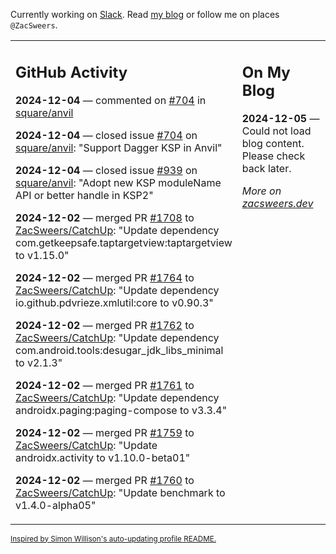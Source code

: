 Currently working on [Slack](https://slack.com/). Read [my blog](https://zacsweers.dev/) or follow me on places `@ZacSweers`.

<table><tr><td valign="top" width="60%">

## GitHub Activity
<!-- githubActivity starts -->
**2024-12-04** — commented on [#704](https://github.com/square/anvil/issues/704#issuecomment-2518520535) in [square/anvil](https://github.com/square/anvil)

**2024-12-04** — closed issue [#704](https://github.com/square/anvil/issues/704) on [square/anvil](https://github.com/square/anvil): "Support Dagger KSP in Anvil"

**2024-12-04** — closed issue [#939](https://github.com/square/anvil/issues/939) on [square/anvil](https://github.com/square/anvil): "Adopt new KSP moduleName API or better handle in KSP2"

**2024-12-02** — merged PR [#1708](https://github.com/ZacSweers/CatchUp/pull/1708) to [ZacSweers/CatchUp](https://github.com/ZacSweers/CatchUp): "Update dependency com.getkeepsafe.taptargetview:taptargetview to v1.15.0"

**2024-12-02** — merged PR [#1764](https://github.com/ZacSweers/CatchUp/pull/1764) to [ZacSweers/CatchUp](https://github.com/ZacSweers/CatchUp): "Update dependency io.github.pdvrieze.xmlutil:core to v0.90.3"

**2024-12-02** — merged PR [#1762](https://github.com/ZacSweers/CatchUp/pull/1762) to [ZacSweers/CatchUp](https://github.com/ZacSweers/CatchUp): "Update dependency com.android.tools:desugar_jdk_libs_minimal to v2.1.3"

**2024-12-02** — merged PR [#1761](https://github.com/ZacSweers/CatchUp/pull/1761) to [ZacSweers/CatchUp](https://github.com/ZacSweers/CatchUp): "Update dependency androidx.paging:paging-compose to v3.3.4"

**2024-12-02** — merged PR [#1759](https://github.com/ZacSweers/CatchUp/pull/1759) to [ZacSweers/CatchUp](https://github.com/ZacSweers/CatchUp): "Update androidx.activity to v1.10.0-beta01"

**2024-12-02** — merged PR [#1760](https://github.com/ZacSweers/CatchUp/pull/1760) to [ZacSweers/CatchUp](https://github.com/ZacSweers/CatchUp): "Update benchmark to v1.4.0-alpha05"
<!-- githubActivity ends -->
</td><td valign="top" width="40%">

## On My Blog
<!-- blog starts -->
**2024-12-05** — Could not load blog content. Please check back later.
<!-- blog ends -->
_More on [zacsweers.dev](https://zacsweers.dev/)_
</td></tr></table>

<sub><a href="https://simonwillison.net/2020/Jul/10/self-updating-profile-readme/">Inspired by Simon Willison's auto-updating profile README.</a></sub>